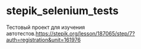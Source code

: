 # stepik_selenium_tests
Тестовый проект для изучения автотестов.https://stepik.org/lesson/187065/step/7?auth=registration&unit=161976